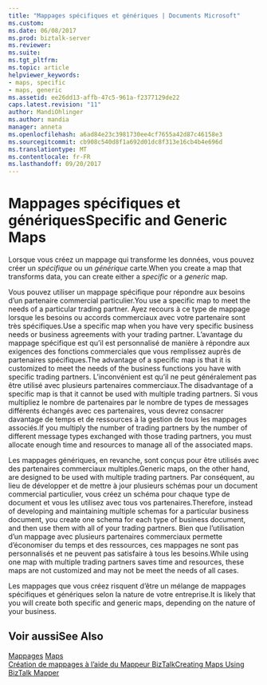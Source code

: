 ```yaml
---
title: "Mappages spécifiques et génériques | Documents Microsoft"
ms.custom: 
ms.date: 06/08/2017
ms.prod: biztalk-server
ms.reviewer: 
ms.suite: 
ms.tgt_pltfrm: 
ms.topic: article
helpviewer_keywords:
- maps, specific
- maps, generic
ms.assetid: ee26dd13-affb-47c5-961a-f2377129de22
caps.latest.revision: "11"
author: MandiOhlinger
ms.author: mandia
manager: anneta
ms.openlocfilehash: a6ad84e23c3981730ee4cf7655a42d87c46158e3
ms.sourcegitcommit: cb908c540d8f1a692d01dc8f313e16cb4b4e696d
ms.translationtype: MT
ms.contentlocale: fr-FR
ms.lasthandoff: 09/20/2017
---
```

# <a name="specific-and-generic-maps"></a><span data-ttu-id="8291c-102">Mappages spécifiques et génériques</span><span class="sxs-lookup"><span data-stu-id="8291c-102">Specific and Generic Maps</span></span>
<span data-ttu-id="8291c-103">Lorsque vous créez un mappage qui transforme les données, vous pouvez créer un *spécifique* ou un *générique* carte.</span><span class="sxs-lookup"><span data-stu-id="8291c-103">When you create a map that transforms data, you can create either a *specific* or a *generic* map.</span></span>  
  
 <span data-ttu-id="8291c-104">Vous pouvez utiliser un mappage spécifique pour répondre aux besoins d’un partenaire commercial particulier.</span><span class="sxs-lookup"><span data-stu-id="8291c-104">You use a specific map to meet the needs of a particular trading partner.</span></span> <span data-ttu-id="8291c-105">Ayez recours à ce type de mappage lorsque les besoins ou accords commerciaux avec votre partenaire sont très spécifiques.</span><span class="sxs-lookup"><span data-stu-id="8291c-105">Use a specific map when you have very specific business needs or business agreements with your trading partner.</span></span> <span data-ttu-id="8291c-106">L’avantage du mappage spécifique est qu’il est personnalisé de manière à répondre aux exigences des fonctions commerciales que vous remplissez auprès de partenaires spécifiques.</span><span class="sxs-lookup"><span data-stu-id="8291c-106">The advantage of a specific map is that it is customized to meet the needs of the business functions you have with specific trading partners.</span></span> <span data-ttu-id="8291c-107">L’inconvénient est qu’il ne peut généralement pas être utilisé avec plusieurs partenaires commerciaux.</span><span class="sxs-lookup"><span data-stu-id="8291c-107">The disadvantage of a specific map is that it cannot be used with multiple trading partners.</span></span> <span data-ttu-id="8291c-108">Si vous multipliez le nombre de partenaires par le nombre de types de messages différents échangés avec ces partenaires, vous devrez consacrer davantage de temps et de ressources à la gestion de tous les mappages associés.</span><span class="sxs-lookup"><span data-stu-id="8291c-108">If you multiply the number of trading partners by the number of different message types exchanged with those trading partners, you must allocate enough time and resources to manage all of the associated maps.</span></span>  
  
 <span data-ttu-id="8291c-109">Les mappages génériques, en revanche, sont conçus pour être utilisés avec des partenaires commerciaux multiples.</span><span class="sxs-lookup"><span data-stu-id="8291c-109">Generic maps, on the other hand, are designed to be used with multiple trading partners.</span></span> <span data-ttu-id="8291c-110">Par conséquent, au lieu de développer et de mettre à jour plusieurs schémas pour un document commercial particulier, vous créez un schéma pour chaque type de document et vous les utilisez avec tous vos partenaires.</span><span class="sxs-lookup"><span data-stu-id="8291c-110">Therefore, instead of developing and maintaining multiple schemas for a particular business document, you create one schema for each type of business document, and then use them with all of your trading partners.</span></span> <span data-ttu-id="8291c-111">Bien que l’utilisation d’un mappage avec plusieurs partenaires commerciaux permette d’économiser du temps et des ressources, ces mappages ne sont pas personnalisés et ne peuvent pas satisfaire à tous les besoins.</span><span class="sxs-lookup"><span data-stu-id="8291c-111">While using one map with multiple trading partners saves time and resources, these maps are not customized and may not be meet the needs of all cases.</span></span>  
  
 <span data-ttu-id="8291c-112">Les mappages que vous créez risquent d’être un mélange de mappages spécifiques et génériques selon la nature de votre entreprise.</span><span class="sxs-lookup"><span data-stu-id="8291c-112">It is likely that you will create both specific and generic maps, depending on the nature of your business.</span></span>  
  
## <a name="see-also"></a><span data-ttu-id="8291c-113">Voir aussi</span><span class="sxs-lookup"><span data-stu-id="8291c-113">See Also</span></span>  
 <span data-ttu-id="8291c-114">[Mappages](../core/maps.md) </span><span class="sxs-lookup"><span data-stu-id="8291c-114">[Maps](../core/maps.md) </span></span>  
 [<span data-ttu-id="8291c-115">Création de mappages à l’aide du Mappeur BizTalk</span><span class="sxs-lookup"><span data-stu-id="8291c-115">Creating Maps Using BizTalk Mapper</span></span>](../core/creating-maps-using-biztalk-mapper.md)